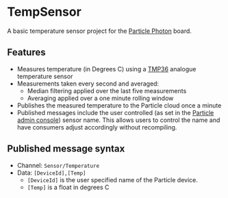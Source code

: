 # TempSensor

A basic temperature sensor project for the [Particle Photon](https://docs.particle.io/guide/getting-started/intro/photon/) board.

## Features
 - Measures temperature (in Degrees C) using a [TMP36](http://www.analog.com/en/products/analog-to-digital-converters/integrated-special-purpose-converters/digital-temperature-sensors/tmp36.html#product-overview) analogue temperature sensor
 - Measurements taken every second and averaged:
     - Median filtering applied over the last five measurements
     - Averaging applied over a one minute rolling window
 - Publishes the measured temperature to the Particle cloud once a minute
 - Published messages include the user controlled (as set in the [Particle admin console](https://console.particle.io/devices)) sensor name. This allows users to control the name and have consumers adjust accordingly without recompiling.

## Published message syntax
- Channel: `Sensor/Temperature`
- Data: `[DeviceId],[Temp]`
    - `[DeviceId]` is the user specified name of the Particle device.
    - `[Temp]` is a float in degrees C
